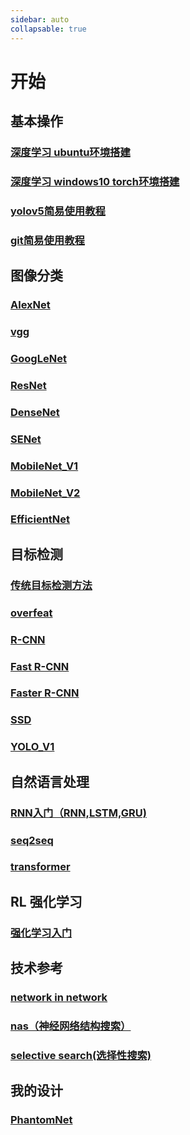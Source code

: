 ```yaml
---
sidebar: auto
collapsable: true
---
```

# 开始

## 基本操作

### [深度学习 ubuntu环境搭建](/ai/guide)
### [深度学习 windows10 torch环境搭建](/ai/torch/windows10)
### [yolov5简易使用教程](/ai/model/#yolov5)
### [git简易使用教程](/tools/git)

## 图像分类

### [AlexNet](/ai/image_classification/alexnet)
### [vgg](/ai/image_classification/vgg)
### [GoogLeNet](/ai/image_classification/googlenet)
### [ResNet](/ai/image_classification/resnet)
### [DenseNet](/ai/image_classification/densenet)
### [SENet](/ai/image_classification/senet)
### [MobileNet_V1](/ai/image_classification/mobilenetv1)
### [MobileNet_V2](/ai/image_classification/mobilenetv2)
### [EfficientNet](/ai/image_classification/efficientnet)

## 目标检测
### [传统目标检测方法](/ai/object_detection/traditional_algorithm)
### [overfeat](/ai/object_detection/overfeat)
### [R-CNN](/ai/object_detection/rcnn)
### [Fast R-CNN](/ai/object_detection/fast_rcnn)
### [Faster R-CNN](/ai/object_detection/faster_rcnn)
### [SSD](/ai/object_detection/ssd)
### [YOLO_V1](/ai/object_detection/yolov1)

## 自然语言处理

### [RNN入门（RNN,LSTM,GRU)](/ai/nlp/rnn_rumen)
### [seq2seq](/ai/nlp/seq2seq)
### [transformer](/ai/nlp/transformer)
## RL 强化学习

### [强化学习入门](/ai/reinforcement_learning/summarize)

## 技术参考

### [network in network](/ai/References/network_in_network)
### [nas（神经网络结构搜索）](/ai/References/nas)
### [selective search(选择性搜索)](/ai/References/selective_search)

## 我的设计

### [PhantomNet](/ai/my/phantomnet)

<!-- ## 华为人才认证学习经历

### [HCIA-AI](/HUAWEI/HCIA-AI) -->